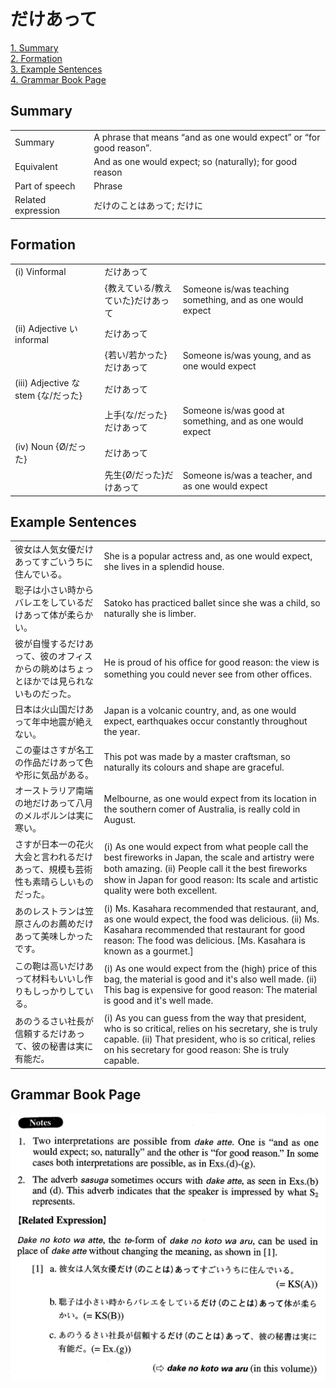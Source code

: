 # だけあって

[1. Summary](#summary)<br>
[2. Formation](#formation)<br>
[3. Example Sentences](#example-sentences)<br>
[4. Grammar Book Page](#grammar-book-page)<br>


## Summary

<table><tr>   <td>Summary</td>   <td>A phrase that means “and as one would expect” or “for good reason”.</td></tr><tr>   <td>Equivalent</td>   <td>And as one would expect; so (naturally); for good reason</td></tr><tr>   <td>Part of speech</td>   <td>Phrase</td></tr><tr>   <td>Related expression</td>   <td>だけのことはあって; だけに</td></tr></table>

## Formation

<table class="table"><tbody><tr class="tr head"><td class="td"><span class="numbers">(i)</span> <span class="bold">Vinformal</span></td><td class="td"><span class="concept">だけあって</span></td><td class="td"></td></tr><tr class="tr"><td class="td"></td><td class="td"><span>{教えている/教えていた}</span><span class="concept">だけあって</span></td><td class="td"><span>Someone is/was teaching something, and as one would expect</span></td></tr><tr class="tr head"><td class="td"><span class="numbers">(ii)</span> <span class="bold">Adjective い informal</span></td><td class="td"><span class="concept">だけあって</span></td><td class="td"></td></tr><tr class="tr"><td class="td"></td><td class="td"><span>{若い/若かった}</span><span class="concept">だけあって</span></td><td class="td"><span>Someone is/was young, and as one would expect</span></td></tr><tr class="tr head"><td class="td"><span class="numbers">(iii)</span> <span class="bold">Adjective な stem {な/だった}</span></td><td class="td"><span class="concept">だけあって</span></td><td class="td"></td></tr><tr class="tr"><td class="td"></td><td class="td"><span>上手{な/だった}</span><span class="concept">だけあって</span></td><td class="td"><span>Someone is/was good at something, and as one would expect</span></td></tr><tr class="tr head"><td class="td"><span class="numbers">(iv)</span> <span class="bold">Noun {Ø/だった}</span></td><td class="td"><span class="concept">だけあって</span></td><td class="td"></td></tr><tr class="tr"><td class="td"></td><td class="td"><span>先生{Ø/だった}</span><span class="concept">だけあって</span></td><td class="td"><span>Someone is/was a teacher, and as one would expect</span></td></tr></tbody></table>

## Example Sentences

<table><tr>   <td>彼女は人気女優だけあってすごいうちに住んでいる。</td>   <td>She is a popular actress and, as one would expect, she lives in a splendid house.</td></tr><tr>   <td>聡子は小さい時からバレエをしているだけあって体が柔らかい。</td>   <td>Satoko has practiced ballet since she was a child, so naturally she is limber.</td></tr><tr>   <td>彼が自慢するだけあって、彼のオフィスからの眺めはちょっとほかでは見られないものだった。</td>   <td>He is proud of his ofﬁce for good reason: the view is something you could never see from other ofﬁces.</td></tr><tr>   <td>日本は火山国だけあって年中地震が絶えない。</td>   <td>Japan is a volcanic country, and, as one would expect, earthquakes occur constantly throughout the year.</td></tr><tr>   <td>この壷はさすが名工の作品だけあって色や形に気品がある。</td>   <td>This pot was made by a master craftsman, so naturally its colours and shape are graceful.</td></tr><tr>   <td>オーストラリア南端の地だけあって八月のメルボルンは実に寒い。</td>   <td>Melbourne, as one would expect from its location in the southern comer of Australia, is really cold in August.</td></tr><tr>   <td>さすが日本一の花火大会と言われるだけあって、規模も芸術性も素晴らしいものだった。</td>   <td>(i) As one would expect from what people call the best fireworks in Japan, the scale and artistry were both amazing. (ii) People call it the best ﬁreworks show in Japan for good reason: Its scale and artistic quality were both excellent.</td></tr><tr>   <td>あのレストランは笠原さんのお薦めだけあって美味しかったです。</td>   <td>(i) Ms. Kasahara recommended that restaurant, and, as one would expect, the food was delicious. (ii) Ms. Kasahara recommended that restaurant for good reason: The food was delicious. [Ms. Kasahara is known as a gourmet.]</td></tr><tr>   <td>この鞄は高いだけあって材料もいいし作りもしっかりしている。</td>   <td>(i) As one would expect from the (high) price of this bag, the material is good and it's also well made. (ii) This bag is expensive for good reason: The material is good and it's well made.</td></tr><tr>   <td>あのうるさい社長が信頼するだけあって、彼の秘書は実に有能だ。</td>   <td>(i) As you can guess from the way that president, who is so critical, relies on his secretary, she is truly capable. (ii) That president, who is so critical, relies on his secretary for good reason: She is truly capable.</td></tr></table>

## Grammar Book Page

![](../img/Advancedだけあって.png)

